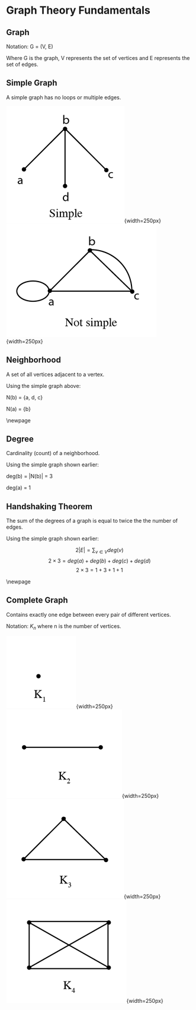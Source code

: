 # Graph Theory Fundamentals

## Graph
Notation: G = (V, E)

Where G is the graph, V represents the set of vertices and E represents the set of edges.

## Simple Graph
A simple graph has no loops or multiple edges.

![](assets/simple.png){width=250px}
![](assets/not-simple.png){width=250px}

## Neighborhood
A set of all vertices adjacent to a vertex.

Using the simple graph above:

N(b) = {a, d, c}

N(a) = {b}

\newpage

## Degree
Cardinality (count) of a neighborhood.

Using the simple graph shown earlier:

deg(b) = |N(b)| = 3

deg(a) = 1

## Handshaking Theorem
The sum of the degrees of a graph is equal to twice the the number of edges.

Using the simple graph shown earlier:

$$
2 |E| = \sum_{v \in V} deg(v)
$$
$$
2 \times 3 = deg(a) +  deg(b) + deg(c) + deg(d)
$$
$$
2 \times 3 = 1 + 3 + 1 + 1
$$

\newpage

## Complete Graph
Contains exactly one edge between every pair of different vertices.

Notation: $K_n$ where n is the number of vertices.

![](assets/k1.png){width=250px}
![](assets/k2.png){width=250px}
![](assets/k3.png){width=250px}
![](assets/k4.png){width=250px}
